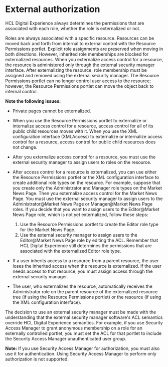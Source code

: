 # External authorization

HCL Digital Experience always determines the permissions that are associated with each role, whether the role is externalized or not.

Roles are always associated with a specific resource. Resources can be moved back and forth from internal to external control with the Resource Permissions portlet. Explicit role assignments are preserved when moving in both directions. However, inherited role memberships are blocked for externalized resources. When you externalize access control for a resource, the resource is administered only through the external security manager interface. After externalizing the resource, role membership must be assigned and removed using the external security manager. The Resource Permissions portlet can no longer control user access to the resource; however, the Resource Permissions portlet can move the object back to internal control.

**Note the following issues:**

-   Private pages cannot be externalized.
-   When you use the Resource Permissions portlet to externalize or internalize access control for a resource, access control for all of its public child resources moves with it. When you use the XML configuration interface \(XMLAccess\) to externalize or internalize access control for a resource, access control for public child resources does not change.
-   After you externalize access control for a resource, you must use the external security manager to assign users to roles on the resource.
-   After access control for a resource is externalized, you can use either the Resource Permissions portlet or the XML configuration interface to create additional role types on the resource. For example, suppose that you create only the Administrator and Manager role types on the Market News Page. Then you externalize access control for the Market News Page. You must use the external security manager to assign users to the Administrator@Market News Page or Manager@Market News Page roles. If you decide that you want to assign users to the Editor@Market News Page role, which is not yet externalized, follow these steps:

    1.  Use the Resource Permissions portlet to create the Editor role type for the Market News Page.
    2.  Use the external security manager to assign users to the Editor@Market News Page role by editing the ACL.
    Remember that HCL Digital Experience still determines the permissions that are associated with the externalized Editor role type.

-   If a user inherits access to a resource from a parent resource, the user loses the inherited access when the resource is externalized. If the user needs access to that resource, you must assign access through the external security manager.
-   The user, who externalizes the resource, automatically receives the Administrator role on the parent resource of the externalized resource tree \(if using the Resource Permissions portlet\) or the resource \(if using the XML configuration interface\).

The decision to use an external security manager must be made with the understanding that the external security manager software's ACL semantics override HCL Digital Experience semantics. For example, if you use Security Access Manager to grant anonymous membership on a role for an externally controlled portlet, you must set the ACL for that portlet to include the Security Access Manager unauthenticated user group.

**Note:** If you use Security Access Manager for authorization, you must also use it for authentication. Using Security Access Manager to perform only authorization is not supported.


